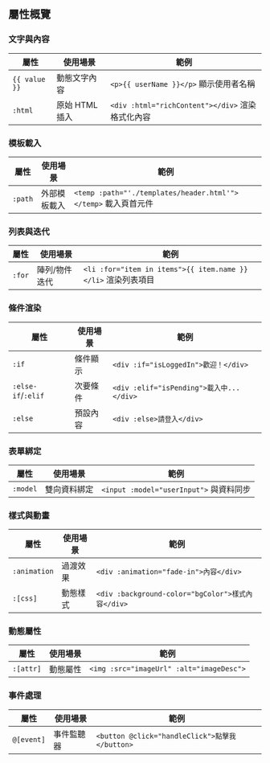 ## 屬性概覽

### 文字與內容
| 屬性 | 使用場景 | 範例 |
|-----------|----------|---------|
| `{{ value }}` | 動態文字內容 | `<p>{{ userName }}</p>` 顯示使用者名稱 |
| `:html` | 原始 HTML 插入 | `<div :html="richContent"></div>` 渲染格式化內容 |

### 模板載入
| 屬性 | 使用場景 | 範例 |
|-----------|----------|---------|
| `:path` | 外部模板載入 | `<temp :path="'./templates/header.html'"></temp>` 載入頁首元件 |

### 列表與迭代
| 屬性 | 使用場景 | 範例 |
|-----------|----------|---------|
| `:for` | 陣列/物件迭代 | `<li :for="item in items">{{ item.name }}</li>` 渲染列表項目 |

### 條件渲染
| 屬性 | 使用場景 | 範例 |
|-----------|----------|---------|
| `:if` | 條件顯示 | `<div :if="isLoggedIn">歡迎！</div>` |
| `:else-if`/`:elif` | 次要條件 | `<div :elif="isPending">載入中...</div>` |
| `:else` | 預設內容 | `<div :else>請登入</div>` |

### 表單綁定
| 屬性 | 使用場景 | 範例 |
|-----------|----------|---------|
| `:model` | 雙向資料綁定 | `<input :model="userInput">` 與資料同步 |

### 樣式與動畫
| 屬性 | 使用場景 | 範例 |
|-----------|----------|---------|
| `:animation` | 過渡效果 | `<div :animation="fade-in">內容</div>` |
| `:[css]` | 動態樣式 | `<div :background-color="bgColor">樣式內容</div>` |

### 動態屬性
| 屬性 | 使用場景 | 範例 |
|-----------|----------|---------|
| `:[attr]` | 動態屬性 | `<img :src="imageUrl" :alt="imageDesc">` |

### 事件處理
| 屬性 | 使用場景 | 範例 |
|-----------|----------|---------|
| `@[event]` | 事件監聽器 | `<button @click="handleClick">點擊我</button>` |